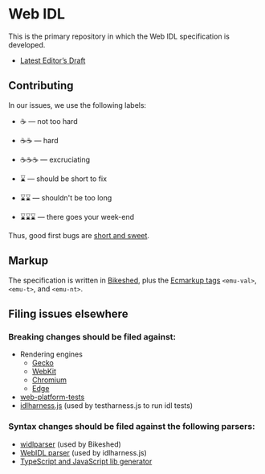 Web IDL
=======

This is the primary repository in which the Web IDL specification is developed.

* [Latest Editor’s Draft](http://heycam.github.io/webidl/)

## Contributing

In our issues, we use the following labels: 

 * ☕ — not too hard
 * ☕☕ — hard
 * ☕☕☕ — excruciating

 * ⌛ — should be short to fix
 * ⌛⌛ — shouldn't be too long
 * ⌛⌛⌛ — there goes your week-end

Thus, good first bugs are [short and sweet](https://github.com/heycam/webidl/issues?utf8=✓&q=is%3Aissue%20is%3Aopen%20label%3A⌛%20%20label%3A☕).

## Markup

The specification is written in [Bikeshed](https://github.com/tabatkins/bikeshed), plus the [Ecmarkup tags](https://bterlson.github.io/ecmarkup/) `<emu-val>`, `<emu-t>`, and `<emu-nt>`. 

## Filing issues elsewhere

### Breaking changes should be filed against:

*   Rendering engines
    *   [Gecko](https://bugzilla.mozilla.org/enter_bug.cgi?product=Core&component=DOM&cc=bzbarsky@mit.edu)
    *   [WebKit](https://bugs.webkit.org/enter_bug.cgi?product=WebKit&component=Bindings&short_desc=[WebIDL]%20)
    *   [Chromium](https://bugs.chromium.org/p/chromium/issues/entry?template=Defect%20report%20from%20developer&components=Blink%3EBindings&summary=[WebIDL]%20&comment&labels=Via-WebIDLRepo)
    *   [Edge](https://developer.microsoft.com/en-us/microsoft-edge/platform/issues/)
*   [web-platform-tests](https://github.com/w3c/web-platform-tests/issues/new?title=%5BWebIDL%5D%20)
*   [idlharness.js](https://github.com/w3c/web-platform-tests/issues/new?title=%5Bidlharness%5D%20) (used by testharness.js to run idl tests)

### Syntax changes should be filed against the following parsers:

*   [widlparser](https://github.com/plinss/widlparser/issues/new) (used by Bikeshed)
*   [WebIDL parser](https://github.com/w3c/webidl2.js/issues/new) (used by idlharness.js)
*   [TypeScript and JavaScript lib generator](https://github.com/Microsoft/TSJS-lib-generator/)

